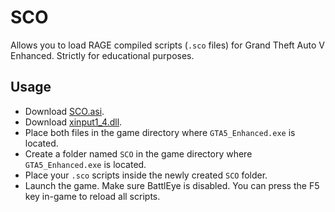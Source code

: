 # SCO
Allows you to load RAGE compiled scripts (`.sco` files) for Grand Theft Auto V Enhanced. Strictly for educational purposes.

## Usage
- Download [SCO.asi](https://github.com/ShinyWasabi/SCO/releases/download/SCO/SCO.asi).
- Download [xinput1_4.dll](https://github.com/ThirteenAG/Ultimate-ASI-Loader/releases/download/x64-latest/xinput1_4-x64.zip).
- Place both files in the game directory where `GTA5_Enhanced.exe` is located.
- Create a folder named `SCO` in the game directory where `GTA5_Enhanced.exe` is located.
- Place your `.sco` scripts inside the newly created `SCO` folder.
- Launch the game. Make sure BattlEye is disabled. You can press the F5 key in-game to reload all scripts.